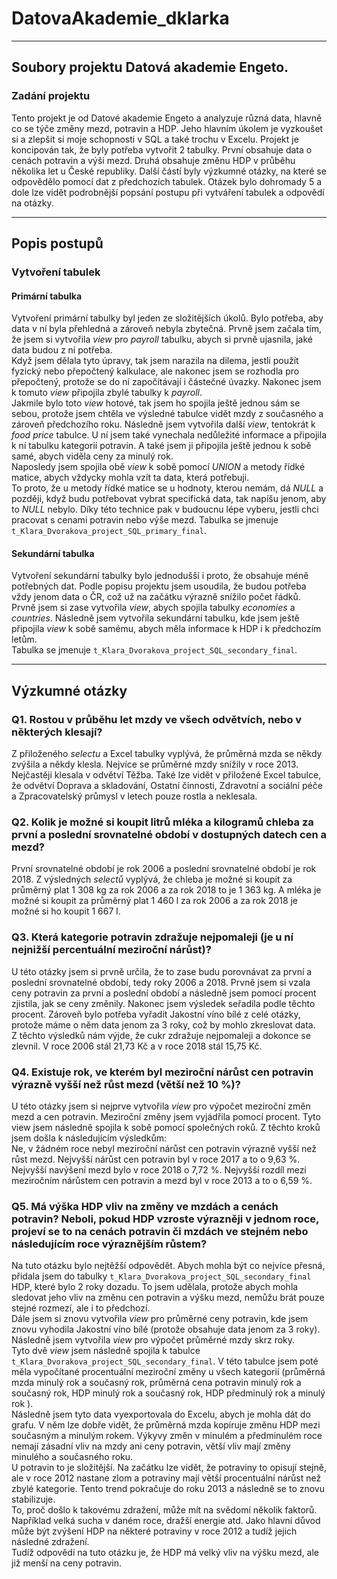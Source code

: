 # DatovaAkademie_dklarka

---

## Soubory projektu Datová akademie Engeto.

### Zadání projektu
Tento projekt je od Datové akademie Engeto a analyzuje různá data, hlavně co se týče změny mezd, potravin a HDP. Jeho hlavním úkolem je vyzkoušet si a zlepšit si moje schopnosti v SQL a také trochu v Excelu. Projekt je koncipován tak, že byly potřeba vytvořit 2 tabulky. První obsahuje data o cenách potravin a výši mezd. Druhá obsahuje změnu HDP v průběhu několika let u České republiky. Další částí byly výzkumné otázky, na které se odpovědělo pomocí dat z předchozích tabulek. Otázek bylo dohromady 5 a dole lze vidět podrobnější popsání postupu při vytváření tabulek a odpovědí na otázky.

---

## Popis postupů

### Vytvoření tabulek

#### Primární tabulka
Vytvoření primární tabulky byl jeden ze složitějších úkolů. Bylo potřeba, aby data v ní byla přehledná a zároveň nebyla zbytečná. Prvně jsem začala tím, že jsem si vytvořila *view* pro *payroll* tabulku, abych si prvně ujasnila, jaké data budou z ní potřeba.  
Když jsem dělala tyto úpravy, tak jsem narazila na dilema, jestli použít fyzický nebo přepočtený kalkulace, ale nakonec jsem se rozhodla pro přepočtený, protože se do ní započítávají i částečné úvazky. Nakonec jsem k tomuto *view* připojila zbylé tabulky k *payroll*.  
Jakmile bylo toto *view* hotové, tak jsem ho spojila ještě jednou sám se sebou, protože jsem chtěla ve výsledné tabulce vidět mzdy z současného a zároveň předchozího roku. Následně jsem vytvořila další *view*, tentokrát k *food price* tabulce. U ní jsem také vynechala nedůležité informace a připojila k ní tabulku kategorií potravin. A také jsem ji připojila ještě jednou k sobě samé, abych viděla ceny za minulý rok.  
Naposledy jsem spojila obě *view* k sobě pomocí *UNION* a metody řídké matice, abych vždycky mohla vzít ta data, která potřebuji.  
To proto, že u metody řídké matice se u hodnoty, kterou nemám, dá *NULL* a později, když budu potřebovat vybrat specifická data, tak napíšu jenom, aby to *NULL* nebylo. Díky této technice pak v budoucnu lépe vyberu, jestli chci pracovat s cenami potravin nebo výše mezd. 
Tabulka se jmenuje `t_Klara_Dvorakova_project_SQL_primary_final`.

#### Sekundární tabulka
Vytvoření sekundární tabulky bylo jednodušší i proto, že obsahuje méně potřebných dat. Podle popisu projektu jsem usoudila, že budou potřeba vždy jenom data o ČR, což už na začátku výrazně snížilo počet řádků. Prvně jsem si zase vytvořila *view*, abych spojila tabulky *economies* a *countries*. Následně jsem vytvořila sekundární tabulku, kde jsem ještě připojila *view* k sobě samému, abych měla informace k HDP i k předchozím letům.  
Tabulka se jmenuje `t_Klara_Dvorakova_project_SQL_secondary_final`.

---

## Výzkumné otázky

### Q1. Rostou v průběhu let mzdy ve všech odvětvích, nebo v některých klesají?
Z přiloženého *selectu* a Excel tabulky vyplývá, že průměrná mzda se někdy zvýšila a někdy klesla. Nejvíce se průměrné mzdy snížily v roce 2013. Nejčastěji klesala v odvětví Těžba. Také lze vidět v přiložené Excel tabulce, že odvětví Doprava a skladování, Ostatní činnosti, Zdravotní a sociální péče a Zpracovatelský průmysl v letech pouze rostla a neklesala.

### Q2. Kolik je možné si koupit litrů mléka a kilogramů chleba za první a poslední srovnatelné období v dostupných datech cen a mezd?
První srovnatelné období je rok 2006 a poslední srovnatelné období je rok 2018. Z výsledných *selectů* vyplývá, že chleba je možné si koupit za průměrný plat 1 308 kg za rok 2006 a za rok 2018 to je 1 363 kg. A mléka je možné si koupit za průměrný plat 1 460 l za rok 2006 a za rok 2018 je možné si ho koupit 1 667 l.

### Q3. Která kategorie potravin zdražuje nejpomaleji (je u ní nejnižší percentuální meziroční nárůst)?
U této otázky jsem si prvně určila, že to zase budu porovnávat za první a poslední srovnatelné období, tedy roky 2006 a 2018. Prvně jsem si vzala ceny potravin za první a poslední období a následně jsem pomocí procent zjistila, jak se ceny změnily. Nakonec jsem výsledek seřadila podle těchto procent. Zároveň bylo potřeba vyřadit Jakostní víno bílé z celé otázky, protože máme o něm data jenom za 3 roky, což by mohlo zkreslovat data.  
Z těchto výsledků nám výjde, že cukr zdražuje nejpomaleji a dokonce se zlevnil. V roce 2006 stál 21,73 Kč a v roce 2018 stál 15,75 Kč.

### Q4. Existuje rok, ve kterém byl meziroční nárůst cen potravin výrazně vyšší než růst mezd (větší než 10 %)?
U této otázky jsem si nejprve vytvořila *view* pro výpočet meziroční změn mezd a cen potravin. Meziroční změny jsem vyjádřila pomocí procent. Tyto view jsem následně spojila k sobě pomocí společných roků. Z těchto kroků jsem došla k následujícím výsledkům:  
Ne, v žádném roce nebyl meziroční nárůst cen potravin výrazně vyšší než růst mezd. Nejvyšší nárůst cen potravin byl v roce 2017 a to o 9,63 %. Nejvyšší navýšení mezd bylo v roce 2018 o 7,72 %. Nejvyšší rozdíl mezi meziročním nárůstem cen potravin a mezd byl v roce 2013 a to o 6,59 %.

### Q5. Má výška HDP vliv na změny ve mzdách a cenách potravin? Neboli, pokud HDP vzroste výrazněji v jednom roce, projeví se to na cenách potravin či mzdách ve stejném nebo následujícím roce výraznějším růstem?
Na tuto otázku bylo nejtěžší odpovědět. Abych mohla být co nejvíce přesná, přidala jsem do tabulky `t_Klara_Dvorakova_project_SQL_secondary_final` HDP, které bylo 2 roky dozadu. To jsem udělala, protože abych mohla sledovat jeho vliv na změnu cen potravin a výšku mezd, nemůžu brát pouze stejné rozmezí, ale i to předchozí.  
Dále jsem si znovu vytvořila *view* pro průměrné ceny potravin, kde jsem znovu vyhodila Jakostní víno bílé (protože obsahuje data jenom za 3 roky). Následně jsem vytvořila *view* pro výpočet průměrné mzdy skrz roky.  
Tyto dvě *view* jsem následně spojila k tabulce `t_Klara_Dvorakova_project_SQL_secondary_final`. V této tabulce jsem poté měla vypočítané procentuální meziroční změny u všech kategorií (průměrná mzda minulý rok a současný rok, průměrná cena potravin minulý rok a současný rok, HDP minulý rok a současný rok, HDP předminulý rok a minulý rok ).  
Následně jsem tyto data vyexportovala do Excelu, abych je mohla dát do grafu. V něm lze dobře vidět, že průměrná mzda kopíruje změnu HDP mezi současným a minulým rokem. Výkyvy změn v minulém a předminulém roce nemají zásadní vliv na mzdy ani ceny potravin, větší vliv mají změny minulého a současného roku.  
U potravin to je složitější. Na začátku lze vidět, že potraviny to opisují stejně, ale v roce 2012 nastane zlom a potraviny mají větší procentuální nárůst než zbylé kategorie. Tento trend pokračuje do roku 2013 a následně se to znovu stabilizuje.  
To, proč došlo k takovému zdražení, může mít na svědomí několik faktorů. Například velká sucha v daném roce, dražší energie atd. Jako hlavní důvod může být zvýšení HDP na některé potraviny v roce 2012 a tudíž jejich následné zdražení.  
Tudíž odpovědí na tuto otázku je, že HDP má velký vliv na výšku mezd, ale již menší na ceny potravin.
